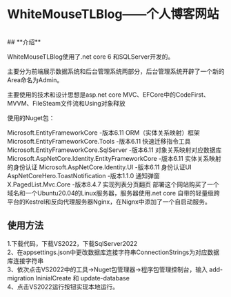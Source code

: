 # WhiteMouseTLBlog——个人博客网站
<br/>
## **介绍**

WhiteMouseTLBlog使用了.net core 6 和SQLServer开发的。

主要分为前端展示数据系统和后台管理系统两部分，后台管理系统开辟了一个新的Area命名为Admin。

主要使用的技术和设计思想是asp.net core MVC、EFCore中的CodeFirst、MVVM、FileSteam文件流和Using对象释放

使用的Nuget包：

Microsoft.EntityFrameworkCore    -版本6.11 ORM（实体关系映射）框架
Microsoft.EntityFrameworkCore.Tools    -版本6.11 快速迁移指令工具
Microsoft.EntityFrameworkCore.SqlServer        -版本6.11 对象关系映射对应数据库
Microsoft.AspNetCore.Identity.EntityFrameworkCore     -版本6.11 实体关系映射的身份认证
Microsoft.AspNetCore.Identity.UI         -版本6.11  身份认证UI
AspNetCoreHero.ToastNotification         -版本1.1.0 通知弹窗
X.PagedList.Mvc.Core                            -版本8.4.7 实现列表分页翻页
部署这个网站购买了一个域名和一个Ubuntu20.04的Linux服务器，服务器使用.net core 自带的轻量级跨平台的Kestrel和反向代理服务器Nginx，在Nignx中添加了一个自启动服务。

## 使用方法
1.下载代码，下载VS2022，下载SqlServer2022<br/>
2、在appsettings.json中更改数据库连接字符串ConnectionStrings为对应数据库连接字符串<br/>
3、依次点击VS2022中的工具→Nuget包管理器→程序包管理控制台，输入 add-migration IninialCreate 和 update-database<br/>
4、点击VS2022运行按钮实现本地运行。
